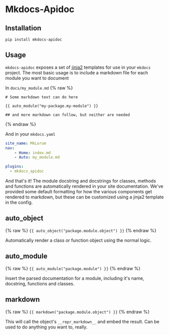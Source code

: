 # Mkdocs-Apidoc

## Installation

`pip install mkdocs-apidoc`

## Usage

`mkdocs-apidoc` exposes a set of [jinja2](https://jinja.palletsprojects.com/en/2.11.x/) templates
for use in your `mkdocs` project. The most basic usage is to include a markdown file for 
each module you want to document

In `docs/my_module.md`
{% raw %}
```
# Some markdown text can do here

{{ auto_module("my-package.my-module") }}

## and more markdown can follow, but neither are needed
```
{% endraw %}

And in your `mkdocs.yaml`
```yaml
site_name: MkLorum
nav:
    - Home: index.md
    - Auto: my_module.md

plugins:
  - mkdocs_apidoc
```

And that's it! The module docstring and docstrings for classes, methods
and functions are automatically rendered in your site documentation. We've
provided some default formatting for how the various components get rendered to markdown, 
but these can be customized using a jinja2 template in the config. 


## auto_object

{% raw %}
`{{ auto_object("package.module.object") }}`
{% endraw %}

Automatically render a class or function object using the normal logic. 

## auto_module

{% raw %}
`{{ auto_module("package.module") }}`
{% endraw %}

Insert the parsed documentation for a module, including it's name, docstring, 
functions and classes. 

## markdown

{% raw %}
`{{ markdown("package.module.object") }}`
{% endraw %}

This will call the object's `__repr_markdown__` and embed
the result. Can be used to do anything you want to, really. 